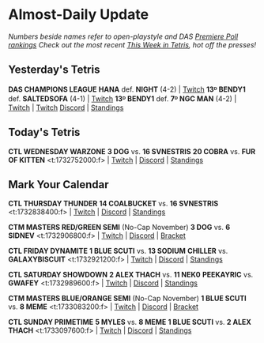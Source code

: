 # Almost-Daily Update
*Numbers beside names refer to open-playstyle and DAS [Premiere Poll rankings](https://docs.google.com/document/d/1Mmn24edltEMq6vdxZxhIAfyUS6F5SwlqIuQ6OmnVsi8/edit?tab=t.0)*
*Check out the most recent [This Week in Tetris](https://www.thisweekintetris.com/2024/11/this-week-in-tetris-october-29-november.html), hot off the presses!*
## Yesterday's Tetris
**DAS CHAMPIONS LEAGUE**
**HANA** def. **NIGHT** (4-2) | [Twitch](https://www.twitch.tv/videos/2311802077?t=00h08m23s)
**13ᴰ BENDY1** def. **SALTEDSOFA** (4-1) | [Twitch](https://www.twitch.tv/videos/2311986429?t=00h16m12s)
**13ᴰ BENDY1** def. **7ᴰ NGC MAN** (4-2) | [Twitch](https://www.twitch.tv/videos/2311986429?t=01h01m53s)
| [Twitch](https://www.twitch.tv/videos/2311986429?t=01h01m53s)
[Discord](https://discord.gg/WQ2pQXZa3X) | [Standings](https://docs.google.com/spreadsheets/d/1nEN0MAbueG36UDkpfUsPZEmAMuKif6IcLAmJ8iZhCe8/edit?gid=681352137#gid=681352137)

## Today's Tetris
**CTL WEDNESDAY WARZONE**
**3 DOG** vs. **16 SVNESTRIS**
**20 COBRA** vs. **FUR OF KITTEN**
<t:1732752000:f> | [Twitch](https://www.twitch.tv/classictetrisleague) | [Discord](https://discord.com/invite/enhance) | [Standings](https://ctlscoreboard.herokuapp.com)

## Mark Your Calendar
**CTL THURSDAY THUNDER**
**14 COALBUCKET** vs. **16 SVNESTRIS**
<t:1732838400:f> | [Twitch](https://www.twitch.tv/classictetrisleague) | [Discord](https://discord.com/invite/enhance) | [Standings](https://ctlscoreboard.herokuapp.com)

**CTM MASTERS RED/GREEN SEMI** (No-Cap November)
**3 DOG** vs. **6 SIDNEV**
<t:1732906800:f> | [Twitch](https://twitch.tv/monthlytetris) | [Discord](https://go.ctm.gg/discord) | [Bracket](https://go.ctm.gg/event/ctm-november-2024/challengers-circuit/)

**CTL FRIDAY DYNAMITE**
**1 BLUE SCUTI** vs. **13 SODIUM**
**CHILLER** vs. **GALAXYBISCUIT**
<t:1732921200:f> | [Twitch](https://www.twitch.tv/classictetrisleague) | [Discord](https://discord.com/invite/enhance) | [Standings](https://ctlscoreboard.herokuapp.com)

**CTL SATURDAY SHOWDOWN**
**2 ALEX THACH** vs. **11 NEK0**
**PEEKAYRIC** vs. **GWAFEY**
<t:1732989600:f> | [Twitch](https://www.twitch.tv/classictetrisleague) | [Discord](https://discord.com/invite/enhance) | [Standings](https://ctlscoreboard.herokuapp.com)

**CTM MASTERS BLUE/ORANGE SEMI** (No-Cap November)
**1 BLUE SCUTI** vs. **8 MEME**
<t:1733083200:f> | [Twitch](https://twitch.tv/monthlytetris) | [Discord](https://go.ctm.gg/discord) | [Bracket](https://go.ctm.gg/event/ctm-november-2024/challengers-circuit/)

**CTL SUNDAY PRIMETIME**
**5 MYLES** vs. **8 MEME**
**1 BLUE SCUTI** vs. **2 ALEX THACH**
<t:1733097600:f> | [Twitch](https://www.twitch.tv/classictetrisleague) | [Discord](https://discord.com/invite/enhance) | [Standings](https://ctlscoreboard.herokuapp.com)